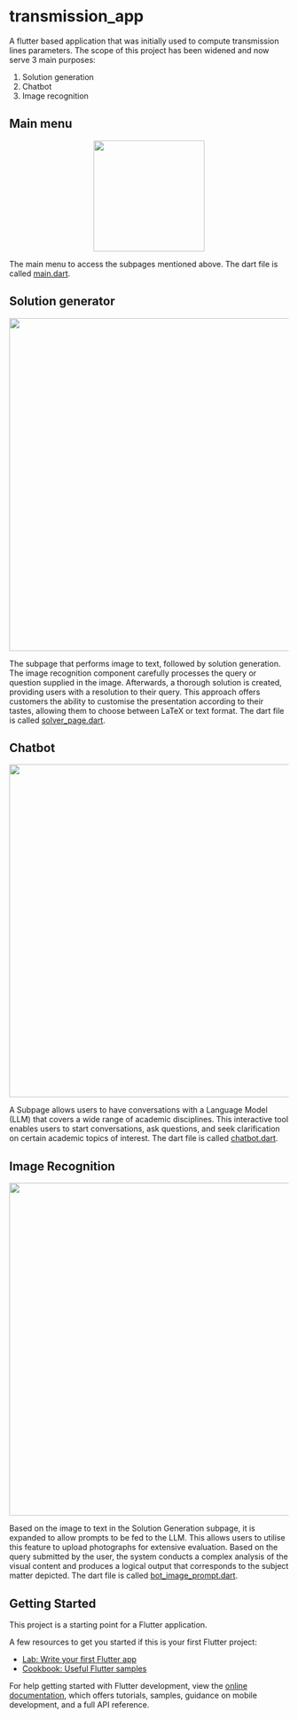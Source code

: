 # transmission_app

A flutter based application that was initially used to compute transmission lines parameters. The scope of this project has been widened and now serve 3 main purposes:
1. Solution generation
2. Chatbot
3. Image recognition

## Main menu

<p align="center">
<img src="https://github.com/splhadi/NTU_dissertation_Sol_Gen_LLM_with_flutter/blob/main/assets/4_main_menu.png" width ='200'   >
 </p>
 
The main menu to access the subpages mentioned above. The dart file is called [main.dart](https://github.com/splhadi/NTU_dissertation_Sol_Gen_LLM_with_flutter/blob/main/Part1_flutter_application/lib/main.dart/).

## Solution generator

<p align="center">
<img src="https://github.com/splhadi/NTU_dissertation_Sol_Gen_LLM_with_flutter/blob/main/assets/1_sol_gen.png" width ='600'   >
 </p>
 
The subpage that performs image to text, followed by solution generation. The image recognition component carefully processes the query or question supplied in the image. Afterwards, a thorough solution is created, providing users with a resolution to their query. This approach offers customers the ability to customise the presentation according to their tastes, allowing them to choose between LaTeX or text format. The dart file is called [solver_page.dart](https://github.com/splhadi/NTU_dissertation_Sol_Gen_LLM_with_flutter/blob/main/Part1_flutter_application/lib/solver_page.dart).
 
## Chatbot
<p align="center">
<img src="https://github.com/splhadi/NTU_dissertation_Sol_Gen_LLM_with_flutter/blob/main/assets/2_chatbot.png" width ='600'   >
 </p>
 
A Subpage allows users to have conversations with a Language Model
(LLM) that covers a wide range of academic disciplines. This interactive tool enables users to start conversations, ask questions, and seek clarification on certain academic topics of interest. The dart file is called [chatbot.dart](https://github.com/splhadi/NTU_dissertation_Sol_Gen_LLM_with_flutter/blob/main/Part1_flutter_application/lib/chatbot.dart).

## Image Recognition
<p align="center">
<img src="https://github.com/splhadi/NTU_dissertation_Sol_Gen_LLM_with_flutter/blob/main/assets/3_img_recogn.png" width ='600'   >
 </p>
 
Based on the image to text in the Solution Generation subpage, it is expanded to allow prompts to be fed to the LLM. This allows users to utilise this feature to upload photographs for extensive evaluation. Based on the query submitted by the user, the system conducts a complex analysis of the visual content and produces a logical output that corresponds to the subject matter depicted. The dart file is called [bot_image_prompt.dart](https://github.com/splhadi/NTU_dissertation_Sol_Gen_LLM_with_flutter/blob/main/Part1_flutter_application/lib/bot_image_prompt.dart).

## Getting Started

This project is a starting point for a Flutter application.

A few resources to get you started if this is your first Flutter project:

- [Lab: Write your first Flutter app](https://docs.flutter.dev/get-started/codelab)
- [Cookbook: Useful Flutter samples](https://docs.flutter.dev/cookbook)

For help getting started with Flutter development, view the
[online documentation](https://docs.flutter.dev/), which offers tutorials,
samples, guidance on mobile development, and a full API reference.
